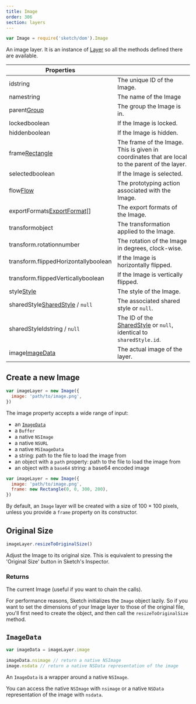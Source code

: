 ```yaml
---
title: Image
order: 306
section: layers
---
```


```javascript
var Image = require('sketch/dom').Image
```

An image layer. It is an instance of [Layer](#layer) so all the methods defined there are available.

| Properties |  |
| --- | --- |
| id<span class="arg-type">string</span> | The unique ID of the Image. |
| name<span class="arg-type">string</span> | The name of the Image |
| parent<span class="arg-type">[Group](#group)</span> | The group the Image is in. |
| locked<span class="arg-type">boolean</span> | If the Image is locked. |
| hidden<span class="arg-type">boolean</span> | If the Image is hidden. |
| frame<span class="arg-type">[Rectangle](#rectangle)</span> | The frame of the Image. This is given in coordinates that are local to the parent of the layer. |
| selected<span class="arg-type">boolean</span> | If the Image is selected. |
| flow<span class="arg-type">[Flow](#flow)</span> | The prototyping action associated with the Image. |
| exportFormats<span class="arg-type">[ExportFormat](#export-format)[]</span> | The export formats of the Image. |
| transform<span class="arg-type">object</span> | The transformation applied to the Image. |
| transform.rotation<span class="arg-type">number</span> | The rotation of the Image in degrees, clock-wise. |
| transform.flippedHorizontally<span class="arg-type">boolean</span> | If the Image is horizontally flipped. |
| transform.flippedVertically<span class="arg-type">boolean</span> | If the Image is vertically flipped. |
| style<span class="arg-type">[Style](#style)</span> | The style of the Image. |
| sharedStyle<span class="arg-type">[SharedStyle](#shared-style) / `null`</span> | The associated shared style or `null`. |
| sharedStyleId<span class="arg-type">string / `null`</span> | The ID of the [SharedStyle](#shared-style) or `null`, identical to `sharedStyle.id`. |
| image<span class="arg-type">[ImageData](#imagedata)</span> | The actual image of the layer. |

## Create a new Image

```javascript
var imageLayer = new Image({
  image: 'path/to/image.png',
})
```

The image property accepts a wide range of input:

- an [`ImageData`](#imagedata)
- a `Buffer`
- a native `NSImage`
- a native `NSURL`
- a native `MSImageData`
- a string: path to the file to load the image from
- an object with a `path` property: path to the file to load the image from
- an object with a `base64` string: a base64 encoded image

```javascript
var imageLayer = new Image({
  image: 'path/to/image.png',
  frame: new Rectangle(0, 0, 300, 200),
})
```

By default, an `Image` layer will be created with a size of 100 × 100 pixels, unless you provide a `frame` property on its constructor.

## Original Size

```js
imageLayer.resizeToOriginalSize()
```

Adjust the Image to its original size. This is equivalent to pressing the 'Original Size' button in Sketch's Inspector.

### Returns

The current Image (useful if you want to chain the calls).

For performance reasons, Sketch initializes the `Image` object lazily. So if you want to set the dimensions of your Image layer to those of the original file, you'll first need to create the object, and then call the `resizeToOriginalSize` method.

## `ImageData`

```javascript
var imageData = imageLayer.image

imageData.nsimage // return a native NSImage
image.nsdata // return a native NSData representation of the image
```

An `ImageData` is a wrapper around a native `NSImage`.

You can access the native `NSImage` with `nsimage` or a native `NSData` representation of the image with `nsdata`.

